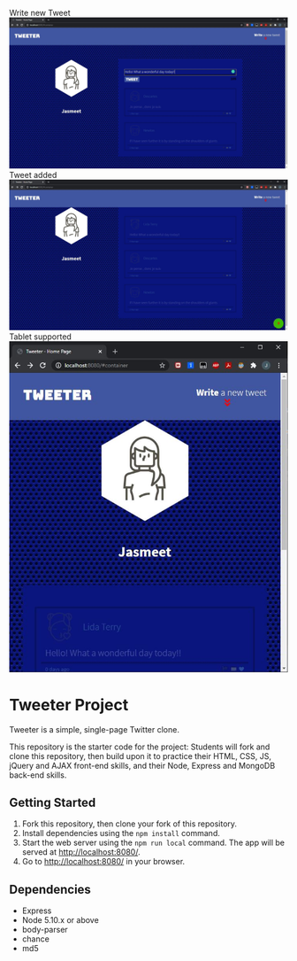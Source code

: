 Write new Tweet
!["Write new Tweet"](https://github.com/JasmeetRangar/tweeter/blob/master/public/docs/new-tweet.JPG)
Tweet added
!["Tweet added"](https://github.com/JasmeetRangar/tweeter/blob/master/public/docs/dashboard.JPG)
Tablet supported
!["Tablet supported"](https://github.com/JasmeetRangar/tweeter/blob/master/public/docs/tablet.JPG)

# Tweeter Project

Tweeter is a simple, single-page Twitter clone.

This repository is the starter code for the project: Students will fork and clone this repository, then build upon it to practice their HTML, CSS, JS, jQuery and AJAX front-end skills, and their Node, Express and MongoDB back-end skills.

## Getting Started

1. Fork this repository, then clone your fork of this repository.
2. Install dependencies using the `npm install` command.
3. Start the web server using the `npm run local` command. The app will be served at <http://localhost:8080/>.
4. Go to <http://localhost:8080/> in your browser.

## Dependencies

- Express
- Node 5.10.x or above
- body-parser
- chance
- md5